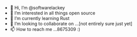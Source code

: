 - 👋 Hi, I’m @softwarelackey
- 👀 I’m interested in all things open source
- 🌱 I’m currently learning Rust
- 💞️ I’m looking to collaborate on ...[not entirely sure just yet]
- 📫 How to reach me ...8675309 :)

<!---
softwarelackey/softwarelackey is a ✨ special ✨ repository because its `README.md` (this file) appears on your GitHub profile.
You can click the Preview link to take a look at your changes.
--->
